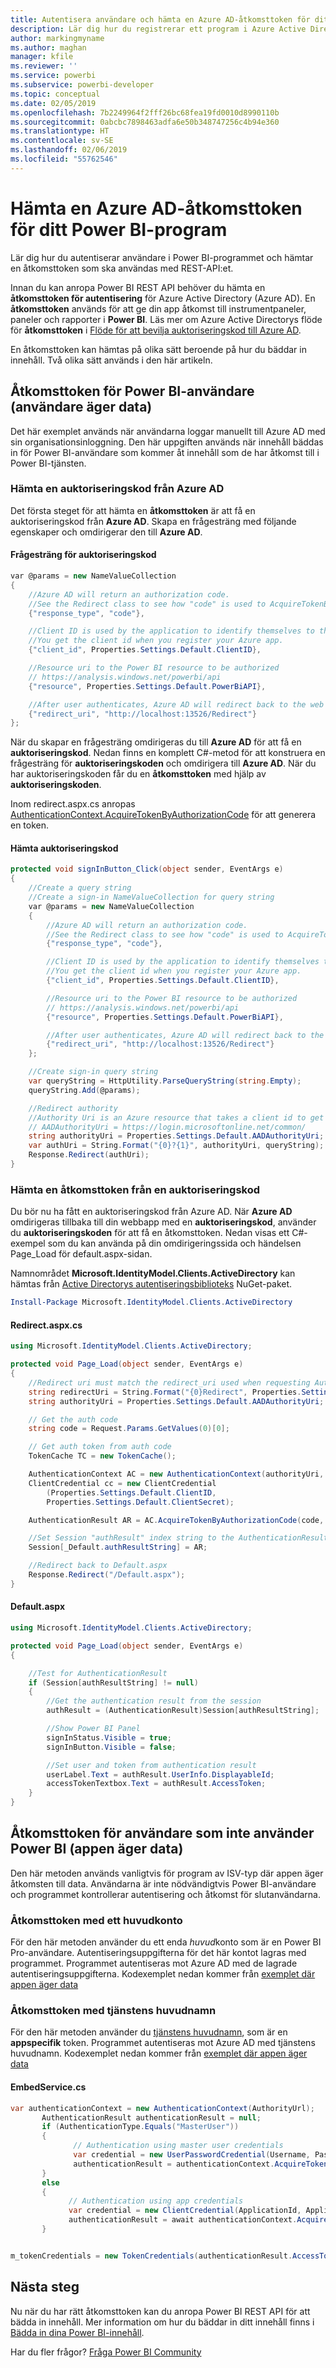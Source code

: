 ```yaml
---
title: Autentisera användare och hämta en Azure AD-åtkomsttoken för ditt program
description: Lär dig hur du registrerar ett program i Azure Active Directory för användning med inbäddning av Power BI-innehåll.
author: markingmyname
ms.author: maghan
manager: kfile
ms.reviewer: ''
ms.service: powerbi
ms.subservice: powerbi-developer
ms.topic: conceptual
ms.date: 02/05/2019
ms.openlocfilehash: 7b2249964f2fff26bc68fea19fd0010d8990110b
ms.sourcegitcommit: 0abcbc7898463adfa6e50b348747256c4b94e360
ms.translationtype: HT
ms.contentlocale: sv-SE
ms.lasthandoff: 02/06/2019
ms.locfileid: "55762546"
---
```

# <a name="get-an-azure-ad-access-token-for-your-power-bi-application"></a>Hämta en Azure AD-åtkomsttoken för ditt Power BI-program

Lär dig hur du autentiserar användare i Power BI-programmet och hämtar en åtkomsttoken som ska användas med REST-API:et.

Innan du kan anropa Power BI REST API behöver du hämta en **åtkomsttoken för autentisering** för Azure Active Directory (Azure AD). En **åtkomsttoken** används för att ge din app åtkomst till instrumentpaneler, paneler och rapporter i **Power BI**. Läs mer om Azure Active Directorys flöde för **åtkomsttoken** i [Flöde för att bevilja auktoriseringskod till Azure AD](https://msdn.microsoft.com/library/azure/dn645542.aspx).

En åtkomsttoken kan hämtas på olika sätt beroende på hur du bäddar in innehåll. Två olika sätt används i den här artikeln.

## <a name="access-token-for-power-bi-users-user-owns-data"></a>Åtkomsttoken för Power BI-användare (användare äger data)

Det här exemplet används när användarna loggar manuellt till Azure AD med sin organisationsinloggning. Den här uppgiften används när innehåll bäddas in för Power BI-användare som kommer åt innehåll som de har åtkomst till i Power BI-tjänsten.

### <a name="get-an-authorization-code-from-azure-ad"></a>Hämta en auktoriseringskod från Azure AD

Det första steget för att hämta en **åtkomsttoken** är att få en auktoriseringskod från **Azure AD**. Skapa en frågesträng med följande egenskaper och omdirigerar den till **Azure AD**.

#### <a name="authorization-code-query-string"></a>Frågesträng för auktoriseringskod

```csharp
var @params = new NameValueCollection
{
    //Azure AD will return an authorization code. 
    //See the Redirect class to see how "code" is used to AcquireTokenByAuthorizationCode
    {"response_type", "code"},

    //Client ID is used by the application to identify themselves to the users that they are requesting permissions from.
    //You get the client id when you register your Azure app.
    {"client_id", Properties.Settings.Default.ClientID},

    //Resource uri to the Power BI resource to be authorized
    // https://analysis.windows.net/powerbi/api
    {"resource", Properties.Settings.Default.PowerBiAPI},

    //After user authenticates, Azure AD will redirect back to the web app
    {"redirect_uri", "http://localhost:13526/Redirect"}
};
```

När du skapar en frågesträng omdirigeras du till **Azure AD** för att få en **auktoriseringskod**.  Nedan finns en komplett C#-metod för att konstruera en frågesträng för **auktoriseringskoden** och omdirigera till **Azure AD**. När du har auktoriseringskoden får du en **åtkomsttoken** med hjälp av **auktoriseringskoden**.

Inom redirect.aspx.cs anropas [AuthenticationContext.AcquireTokenByAuthorizationCode](https://msdn.microsoft.com/library/azure/dn479531.aspx) för att generera en token.

#### <a name="get-authorization-code"></a>Hämta auktoriseringskod

```csharp
protected void signInButton_Click(object sender, EventArgs e)
{
    //Create a query string
    //Create a sign-in NameValueCollection for query string
    var @params = new NameValueCollection
    {
        //Azure AD will return an authorization code. 
        //See the Redirect class to see how "code" is used to AcquireTokenByAuthorizationCode
        {"response_type", "code"},

        //Client ID is used by the application to identify themselves to the users that they are requesting permissions from. 
        //You get the client id when you register your Azure app.
        {"client_id", Properties.Settings.Default.ClientID},

        //Resource uri to the Power BI resource to be authorized
        // https://analysis.windows.net/powerbi/api
        {"resource", Properties.Settings.Default.PowerBiAPI},

        //After user authenticates, Azure AD will redirect back to the web app
        {"redirect_uri", "http://localhost:13526/Redirect"}
    };

    //Create sign-in query string
    var queryString = HttpUtility.ParseQueryString(string.Empty);
    queryString.Add(@params);

    //Redirect authority
    //Authority Uri is an Azure resource that takes a client id to get an Access token
    // AADAuthorityUri = https://login.microsoftonline.net/common/
    string authorityUri = Properties.Settings.Default.AADAuthorityUri;
    var authUri = String.Format("{0}?{1}", authorityUri, queryString);
    Response.Redirect(authUri);
}
```

### <a name="get-an-access-token-from-authorization-code"></a>Hämta en åtkomsttoken från en auktoriseringskod

Du bör nu ha fått en auktoriseringskod från Azure AD. När **Azure AD** omdirigeras tillbaka till din webbapp med en **auktoriseringskod**, använder du **auktoriseringskoden** för att få en åtkomsttoken. Nedan visas ett C#-exempel som du kan använda på din omdirigeringssida och händelsen Page_Load för default.aspx-sidan.

Namnområdet **Microsoft.IdentityModel.Clients.ActiveDirectory** kan hämtas från [Active Directorys autentiseringsbiblioteks](https://www.nuget.org/packages/Microsoft.IdentityModel.Clients.ActiveDirectory/) NuGet-paket.

```powershell
Install-Package Microsoft.IdentityModel.Clients.ActiveDirectory
```

#### <a name="redirectaspxcs"></a>Redirect.aspx.cs

```csharp
using Microsoft.IdentityModel.Clients.ActiveDirectory;

protected void Page_Load(object sender, EventArgs e)
{
    //Redirect uri must match the redirect_uri used when requesting Authorization code.
    string redirectUri = String.Format("{0}Redirect", Properties.Settings.Default.RedirectUrl);
    string authorityUri = Properties.Settings.Default.AADAuthorityUri;

    // Get the auth code
    string code = Request.Params.GetValues(0)[0];

    // Get auth token from auth code
    TokenCache TC = new TokenCache();

    AuthenticationContext AC = new AuthenticationContext(authorityUri, TC);
    ClientCredential cc = new ClientCredential
        (Properties.Settings.Default.ClientID,
        Properties.Settings.Default.ClientSecret);

    AuthenticationResult AR = AC.AcquireTokenByAuthorizationCode(code, new Uri(redirectUri), cc);

    //Set Session "authResult" index string to the AuthenticationResult
    Session[_Default.authResultString] = AR;

    //Redirect back to Default.aspx
    Response.Redirect("/Default.aspx");
}
```

#### <a name="defaultaspx"></a>Default.aspx

```csharp
using Microsoft.IdentityModel.Clients.ActiveDirectory;

protected void Page_Load(object sender, EventArgs e)
{

    //Test for AuthenticationResult
    if (Session[authResultString] != null)
    {
        //Get the authentication result from the session
        authResult = (AuthenticationResult)Session[authResultString];

        //Show Power BI Panel
        signInStatus.Visible = true;
        signInButton.Visible = false;

        //Set user and token from authentication result
        userLabel.Text = authResult.UserInfo.DisplayableId;
        accessTokenTextbox.Text = authResult.AccessToken;
    }
}
```

## <a name="access-token-for-non-power-bi-users-app-owns-data"></a>Åtkomsttoken för användare som inte använder Power BI (appen äger data)

Den här metoden används vanligtvis för program av ISV-typ där appen äger åtkomsten till data. Användarna är inte nödvändigtvis Power BI-användare och programmet kontrollerar autentisering och åtkomst för slutanvändarna.

### <a name="access-token-with-a-master-account"></a>Åtkomsttoken med ett huvudkonto

För den här metoden använder du ett enda *huvud*konto som är en Power BI Pro-användare. Autentiseringsuppgifterna för det här kontot lagras med programmet. Programmet autentiseras mot Azure AD med de lagrade autentiseringsuppgifterna. Kodexemplet nedan kommer från [exemplet där appen äger data](https://github.com/guyinacube/PowerBI-Developer-Samples)

### <a name="access-token-with-service-principal"></a>Åtkomsttoken med tjänstens huvudnamn

För den här metoden använder du [tjänstens huvudnamn](embed-service-principal.md), som är en **appspecifik** token. Programmet autentiseras mot Azure AD med tjänstens huvudnamn. Kodexemplet nedan kommer från [exemplet där appen äger data](https://github.com/guyinacube/PowerBI-Developer-Samples)

#### <a name="embedservicecs"></a>EmbedService.cs

```csharp
var authenticationContext = new AuthenticationContext(AuthorityUrl);
       AuthenticationResult authenticationResult = null;
       if (AuthenticationType.Equals("MasterUser"))
       {
              // Authentication using master user credentials
              var credential = new UserPasswordCredential(Username, Password);
              authenticationResult = authenticationContext.AcquireTokenAsync(ResourceUrl, ApplicationId, credential).Result;
       }
       else
       {
             // Authentication using app credentials
             var credential = new ClientCredential(ApplicationId, ApplicationSecret);
             authenticationResult = await authenticationContext.AcquireTokenAsync(ResourceUrl, credential);
       }


m_tokenCredentials = new TokenCredentials(authenticationResult.AccessToken, "Bearer");
```

## <a name="next-steps"></a>Nästa steg

Nu när du har rätt åtkomsttoken kan du anropa Power BI REST API för att bädda in innehåll. Mer information om hur du bäddar in ditt innehåll finns i [Bädda in dina Power BI-innehåll](embed-sample-for-customers.md#embed-content-within-your-application).

Har du fler frågor? [Fråga Power BI Community](http://community.powerbi.com/)